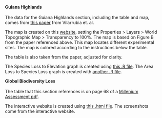 **Guiana Highlands** <br>  
The data for the Guiana Highlands section, including the table and map, comes from [this paper](https://www.sciencedirect.com/science/article/pii/S0006320712001796) from Vilarrubia et. al. 

The map is created on this [website](https://www.arcgis.com/apps/mapviewer/index.html?layers=18d32a699af64bfba4e78eba5a4dd705), setting the Properties > Layers > World Topographic Map > Transparency to 100%. The map is based on Figure B from the paper referenced above. This map locates different experimental sites. The map is colored according to the instructions below the table. 

The table is also taken from the paper, adjusted for clarity. 

The Species Loss to Elevation graph is created using [this .R file](https://github.com/bdhayes01/Bioinformatics_Capstone/blob/main/graphs/species_loss_to_elevation.R). The Area Loss to Species Loss graph is created with [another .R file](https://github.com/bdhayes01/Bioinformatics_Capstone/blob/main/graphs/area_loss_to_species_loss.R).

**Global Biodiversity Loss** <br>  
The table that this section references is on page 68 of a [Millenium Assessment pdf](https://www.millenniumassessment.org/documents/document.356.aspx.pdf). 

The interactive website is created using [this .html file](https://github.com/bdhayes01/Bioinformatics_Capstone/blob/main/index.html). The screenshots come from the interactive website. 

